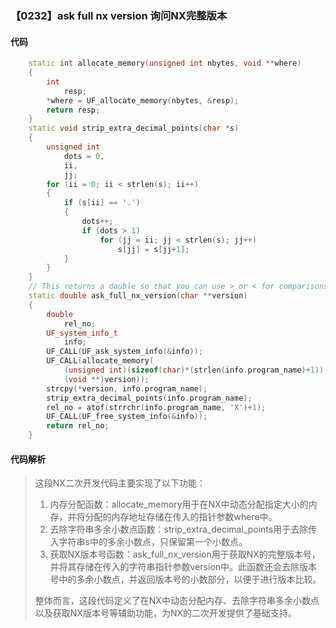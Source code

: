 ### 【0232】ask full nx version 询问NX完整版本

#### 代码

```cpp
    static int allocate_memory(unsigned int nbytes, void **where)  
    {  
        int  
            resp;  
        *where = UF_allocate_memory(nbytes, &resp);  
        return resp;  
    }  
    static void strip_extra_decimal_points(char *s)  
    {  
        unsigned int  
            dots = 0,  
            ii,  
            jj;  
        for (ii = 0; ii < strlen(s); ii++)  
        {  
            if (s[ii] == '.')  
            {  
                dots++;  
                if (dots > 1)  
                    for (jj = ii; jj < strlen(s); jj++)  
                        s[jj] = s[jj+1];  
            }  
        }  
    }  
    // This returns a double so that you can use > or < for comparisons  
    static double ask_full_nx_version(char **version)  
    {  
        double  
            rel_no;  
        UF_system_info_t  
            info;  
        UF_CALL(UF_ask_system_info(&info));  
        UF_CALL(allocate_memory(  
            (unsigned int)(sizeof(char)*(strlen(info.program_name)+1)),  
            (void **)version));  
        strcpy(*version, info.program_name);  
        strip_extra_decimal_points(info.program_name);  
        rel_no = atof(strrchr(info.program_name, 'X')+1);  
        UF_CALL(UF_free_system_info(&info));  
        return rel_no;  
    }

```

#### 代码解析

> 这段NX二次开发代码主要实现了以下功能：
>
> 1. 内存分配函数：allocate_memory用于在NX中动态分配指定大小的内存，并将分配的内存地址存储在传入的指针参数where中。
> 2. 去除字符串多余小数点函数：strip_extra_decimal_points用于去除传入字符串s中的多余小数点，只保留第一个小数点。
> 3. 获取NX版本号函数：ask_full_nx_version用于获取NX的完整版本号，并将其存储在传入的字符串指针参数version中。此函数还会去除版本号中的多余小数点，并返回版本号的小数部分，以便于进行版本比较。
>
> 整体而言，这段代码定义了在NX中动态分配内存、去除字符串多余小数点以及获取NX版本号等辅助功能，为NX的二次开发提供了基础支持。
>
